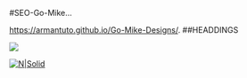 

#S E O - G o - M i k e...

 https://armantuto.github.io/Go-Mike-Designs/.
 
##HEADDINGS

<img src="![atlanta web design logo](https://github.com/armantuto/Go-Mike-Designs/assets/120113174/cda3d191-da6b-4370-ac72-64b88bb5946b)"/>


[![N|Solid](https://cldup.com/dTxpPi9lDf.thumb.png)](https://nodesource.com/products/nsolid)
